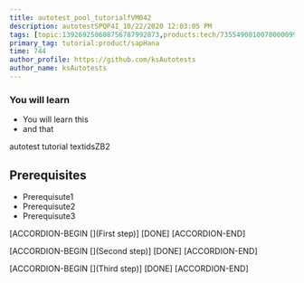 ```yaml
---
title: autotest_pool_tutorialfVM042
description: autotestSPQP4I_10/22/2020 12:03:05 PM
tags: [topic:139269250608756787992873,products:tech/73554900100700000996,tutorial:experience/advanced]
primary_tag: tutorial:product/sapHana
time: 744
author_profile: https://github.com/ksAutotests
author_name: ksAutotests
---
```

### You will learn
- You will learn this
- and that

autotest tutorial textidsZB2

## Prerequisites
- Prerequisute1
- Prerequisute2
- Prerequisute3

[ACCORDION-BEGIN [](First step)]
[DONE]
[ACCORDION-END]

[ACCORDION-BEGIN [](Second step)]
[DONE]
[ACCORDION-END]

[ACCORDION-BEGIN [](Third step)]
[DONE]
[ACCORDION-END]

